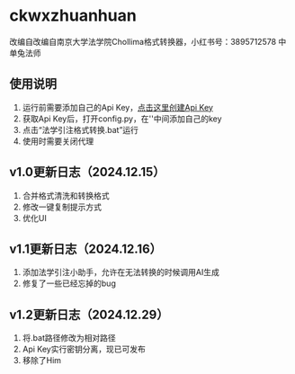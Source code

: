 # ckwxzhuanhuan
改编自改编自南京大学法学院Chollima格式转换器，小红书号：3895712578 中单兔法师

## 使用说明
1. 运行前需要添加自己的Api Key，[点击这里创建Api Key](https://bailian.console.aliyun.com/?apiKey=1#/api-key)
2. 获取Api Key后，打开config.py，在''中间添加自己的key
3. 点击“法学引注格式转换.bat”运行
4. 使用时需要关闭代理
## v1.0更新日志（2024.12.15）
1. 合并格式清洗和转换格式
2. 修改一键复制提示方式
3. 优化UI
## v1.1更新日志（2024.12.16）
1. 添加法学引注小助手，允许在无法转换的时候调用AI生成
2. 修复了一些已经忘掉的bug
## v1.2更新日志（2024.12.29）
1. 将.bat路径修改为相对路径
2. Api Key实行密钥分离，现已可发布
3. 移除了Him
